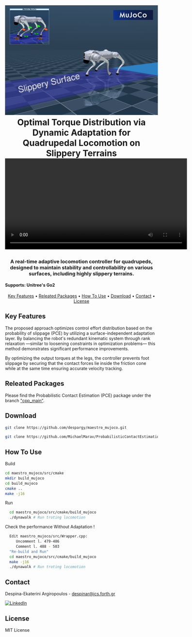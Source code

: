 
<h1 align="center">





<!-- [![Video Thumbnail](https://img.youtube.com/vi/tsgJr0Eto9Y/0.jpg)](https://www.youtube.com/watch?v=tsgJr0Eto9Y) -->

</h1>

<h1 align="center">
  <br>
  <a href="https://github.com/despargy/maestro_mujoco"><img src="Github-logo.png" alt="Maestro Mujoco" width="600"></a>
  <br>
  Optimal Torque Distribution via Dynamic Adaptation for Quadrupedal Locomotion on Slippery Terrains
  <br>

  <video width="600" controls>
  <source src="https://github.com/despargy/maestro_mujoco/AdaptationPerformance.mp4" type="video/mp4">
</video>

</h1>

<h3 align="center"> A real-time adaptive locomotion controller for quadrupeds, designed to maintain stability and controllability on various surfaces, including highly slippery terrains. </h3> 

<h4>Supports: Unitree's Go2</h4>
<p align="center">
  <a href="#key-features">Key Features</a> •
  <a href="#releated-packages">Releated Packages</a> •
  <a href="#how-to-use">How To Use</a> •
  <a href="#download">Download</a> •
  <a href="#contact">Contact</a> •
  <a href="#license">License</a>
</p>

## Key Features

The proposed approach optimizes control effort distribution based on the probability of slippage (PCE) by utilizing a surface-independent adaptation layer. By balancing the robot's redundant kinematic system through rank relaxation —similar to loosening constraints in optimization problems— this method demonstrates significant performance improvements.

By optimizing the output torques at the legs, the controller prevents foot slippage by securing that the contact forces lie inside the friction cone while at the same time ensuring accurate velocity tracking. 
## Releated Packages

Please find the Probabilistic Contact Estimation (PCE) package under the branch <a href="https://github.com/MichaelMarav/ProbabilisticContactEstimation/tree/cpp_main" target="_blank">"cpp_main"</a>.  


<!-- The current project's package version, developed for Gazebo and/or the Unitree GO1 robot, is available at <a href="https://github.com/despargy/maestro/tree/master" target="_blank">Maestro ROS</a>
based on previous work for slip detection 
<a href="https://github.com/MichaelMarav/ProbabilisticContactEstimation" target="_blank">Probabilistic Contact Estimation</a>. -->


## Download

   ```sh
   git clone https://github.com/despargy/maestro_mujoco.git
   ```

   ```sh
   git clone https://github.com/MichaelMarav/ProbabilisticContactEstimation/tree/cpp_main
   ```

## How To Use

Build 
   ```sh
   cd maestro_mujoco/src/cmake 
   mkdir build_mujoco
   cd build_mujoco
   cmake ..
   make -j16
   ```


Run 
 ```sh
   cd maestro_mujoco/src/cmake/build_mujoco
   ./dynawalk # Run troting locomotion
   ```

Check the performance Without Adaptation !
 ```sh
   Edit maestro_mujoco/src/Wrapper.cpp:
      Uncomment l. 479-486
      Comment l. 488 - 503
   "Re-build and Run"
   cd maestro_mujoco/src/cmake/build_mujoco
   make -j16
   ./dynawalk # Run troting locomotion
   ```

  


## Contact
   Despina-Ekaterini Argiropoulos - despinar@ics.forth.gr         

[![LinkedIn][linkedin-shield]][linkedin-url] 


[linkedin-shield]: https://img.shields.io/badge/-LinkedIn-black.svg?style=for-the-badge&logo=linkedin&colorB=555
[linkedin-url]:https://www.linkedin.com/in/despar/


## License

MIT License